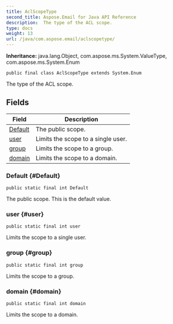 ```yaml
---
title: AclScopeType
second_title: Aspose.Email for Java API Reference
description:  The type of the ACL scope.
type: docs
weight: 13
url: /java/com.aspose.email/aclscopetype/
---
```

**Inheritance:**
java.lang.Object, com.aspose.ms.System.ValueType, com.aspose.ms.System.Enum
```
public final class AclScopeType extends System.Enum
```

The type of the ACL scope.
## Fields

| Field | Description |
| --- | --- |
| [Default](#Default) | The public scope. |
| [user](#user) | Limits the scope to a single user. |
| [group](#group) | Limits the scope to a group. |
| [domain](#domain) | Limits the scope to a domain. |
### Default {#Default}
```
public static final int Default
```


The public scope. This is the default value.

### user {#user}
```
public static final int user
```


Limits the scope to a single user.

### group {#group}
```
public static final int group
```


Limits the scope to a group.

### domain {#domain}
```
public static final int domain
```


Limits the scope to a domain.

